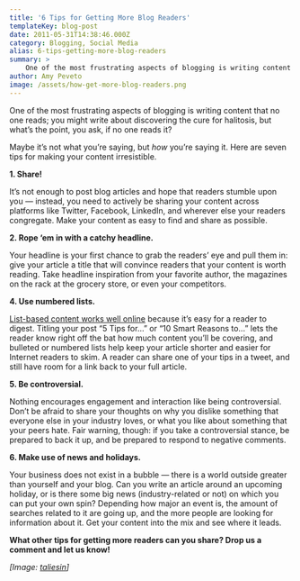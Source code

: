 ```yaml
---
title: '6 Tips for Getting More Blog Readers'
templateKey: blog-post
date: 2011-05-31T14:38:46.000Z
category: Blogging, Social Media
alias: 6-tips-getting-more-blog-readers
summary: > 
  	One of the most frustrating aspects of blogging is writing content that no one reads; you might write about discovering the cure for halitosis, but what’s the point, you ask, if no one reads it?
author: Amy Peveto
image: /assets/how-get-more-blog-readers.png
---
```


One of the most frustrating aspects of blogging is writing content that no one reads; you might write about discovering the cure for halitosis, but what’s the point, you ask, if no one reads it?

Maybe it’s not what you’re saying, but _how_ you’re saying it. Here are seven tips for making your content irresistible.

**1\. Share!**

It’s not enough to post blog articles and hope that readers stumble upon you — instead, you need to actively be sharing your content across platforms like Twitter, Facebook, LinkedIn, and wherever else your readers congregate. Make your content as easy to find and share as possible.

**2\. Rope ‘em in with a catchy headline.**

Your headline is your first chance to grab the readers’ eye and pull them in: give your article a title that will convince readers that your content is worth reading. Take headline inspiration from your favorite author, the magazines on the rack at the grocery store, or even your competitors.

**4\. Use numbered lists.**

[List-based content works well online](http://econsultancy.com/us/blog/7045-10-reasons-why-list-based-posts-work-well-online) because it’s easy for a reader to digest. Titling your post “5 Tips for...” or “10 Smart Reasons to...” lets the reader know right off the bat how much content you’ll be covering, and bulleted or numbered lists help keep your article shorter and easier for Internet readers to skim. A reader can share one of your tips in a tweet, and still have room for a link back to your full article.

**5\. Be controversial.**

Nothing encourages engagement and interaction like being controversial. Don’t be afraid to share your thoughts on why you dislike something that everyone else in your industry loves, or what you like about something that your peers hate. Fair warning, though: if you take a controversial stance, be prepared to back it up, and be prepared to respond to negative comments.

**6\. Make use of news and holidays.**

Your business does not exist in a bubble — there is a world outside greater than yourself and your blog. Can you write an article around an upcoming holiday, or is there some big news (industry-related or not) on which you can put your own spin? Depending how major an event is, the amount of searches related to it are going up, and the more people are looking for information about it. Get your content into the mix and see where it leads.

**What other tips for getting more readers can you share? Drop us a comment and let us know!**

  
_\[Image: [taliesin](http://www.morguefile.com/archive/display/187570)\]_
